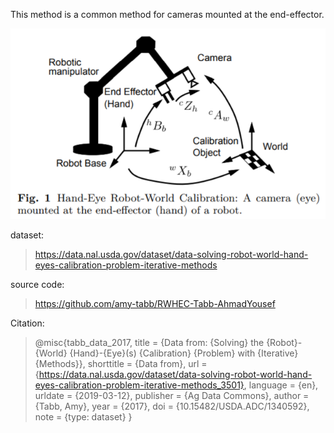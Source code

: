 <!-- Todo:-->
This method is a common method for cameras mounted at the end-effector.

![](eye-in-hand.PNG)

dataset:
>https://data.nal.usda.gov/dataset/data-solving-robot-world-hand-eyes-calibration-problem-iterative-methods

source code:
>https://github.com/amy-tabb/RWHEC-Tabb-AhmadYousef

Citation:
> @misc{tabb_data_2017,
	title = {Data from: {Solving} the {Robot}-{World} {Hand}-{Eye}(s) {Calibration} {Problem} with {Iterative} {Methods}},
	shorttitle = {Data from},
	url = {https://data.nal.usda.gov/dataset/data-solving-robot-world-hand-eyes-calibration-problem-iterative-methods_3501},
	language = {en},
	urldate = {2019-03-12},
	publisher = {Ag Data Commons},
	author = {Tabb, Amy},
	year = {2017},
	doi = {10.15482/USDA.ADC/1340592},
	note = {type: dataset}
}
